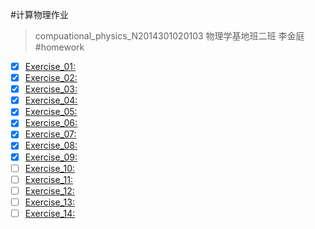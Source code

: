 #计算物理作业 
>compuational_physics_N2014301020103
>物理学基地班二班
>李金庭
#homework
- [x] [Exercise_01:](https://github.com/physicsljt/compuational_physics_N2014301020103)
- [x] [Exercise_02:](https://www.zybuluo.com/ljt/note/497081)
- [x] [Exercise_03:](https://www.zybuluo.com/ljt/note/513244)
- [x] [Exercise_04:](https://www.zybuluo.com/ljt/note/525977)
- [x] [Exercise_05:](https://www.zybuluo.com/ljt/note/534149)
- [x] [Exercise_06:](https://www.zybuluo.com/ljt/note/540632)
- [x] [Exercise_07:](https://www.zybuluo.com/ljt/note/542162)
- [x] [Exercise_08:](https://www.zybuluo.com/mdeditor#557265)
- [x] [Exercise_09:](https://www.zybuluo.com/ljt/note/573688)
- [ ] [Exercise_10:]()
- [ ] [Exercise_11:]()
- [ ] [Exercise_12:]()
- [ ] [Exercise_13:]()
- [ ] [Exercise_14:]()
